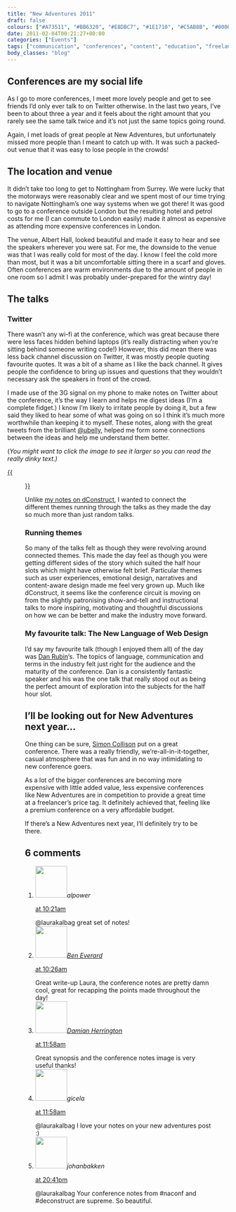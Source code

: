 ```yaml
---
title: "New Adventures 2011"
draft: false
colours: ["#A73511", "#BB6320", "#E8DBC7", "#1E1710", "#C5AB8B", "#000000", "#D3BFA4"]
date: 2011-02-04T00:21:27+00:00
categories: ["Events"]
tags: ["communication", "conferences", "content", "education", "freelance", "New Adventures in Web Design", "Twitter", "user experience", "visual design", "working process"]
body_classes: "blog"
---
```


## Conferences are my social life

As I go to more conferences, I meet more lovely people and get to see friends I’d only ever talk to on Twitter otherwise. In the last two years, I’ve been to about three a year and it feels about the right amount that you rarely see the same talk twice and it’s not just the same topics going round.

Again, I met loads of great people at New Adventures, but unfortunately missed more people than I meant to catch up with. It was such a packed-out venue that it was easy to lose people in the crowds!

## The location and venue

It didn’t take too long to get to Nottingham from Surrey. We were lucky that the motorways were reasonably clear and we spent most of our time trying to navigate Nottingham’s one way systems when we got there! It was good to go to a conference outside London but the resulting hotel and petrol costs for me (I can commute to London easily) made it almost as expensive as attending more expensive conferences in London.

The venue, Albert Hall, looked beautiful and made it easy to hear and see the speakers wherever you were sat. For me, the downside to the venue was that I was really cold for most of the day. I know I feel the cold more than most, but it was a bit uncomfortable sitting there in a scarf and gloves. Often conferences are warm environments due to the amount of people in one room so I admit I was probably under-prepared for the wintry day!

## The talks

### Twitter

There wasn’t any wi-fi at the conference, which was great because there were less faces hidden behind laptops (it’s really distracting when you’re sitting behind someone writing code!) However, this did mean there was less back channel discussion on Twitter, it was mostly people quoting favourite quotes. It was a bit of a shame as I like the back channel. It gives people the confidence to bring up issues and questions that they wouldn’t necessary ask the speakers in front of the crowd.

I made use of the 3G signal on my phone to make notes on Twitter about the conference, it’s the way I learn and helps me digest ideas (I’m a complete fidget.) I know I’m likely to irritate people by doing it, but a few said they liked to hear some of what was going on so I think it’s much more worthwhile than keeping it to myself. These notes, along with the great tweets from the brilliant [@ubelly](http://twitter.com/#!/ubelly "ubelly on Twitter"), helped me form some connections between the ideas and help me understand them better.

(*You might want to click the image to see it larger so you can read the really dinky text.)*

[{{<figure class="wp-caption aligncenter size-full wp-image-308 " title="My notes from New Adventures in Web Design" src="/images/2011/01/new-adventures-in-web-design.gif" alt="My notes from New Adventures in Web Design" width="640" height="2752" caption="My notes from New Adventures in Web Design (click to view full size)">}}](/images/2011/01/new-adventures-in-web-design.gif)

Unlike [my notes on dConstruct](/dconstruct-2010/ "dConstruct 2010"), I wanted to connect the different themes running through the talks as they made the day so much more than just random talks.

### Running themes

So many of the talks felt as though they were revolving around connected themes. This made the day feel as though you were getting different sides of the story which suited the half hour slots which might have otherwise felt brief. Particular themes such as user experiences, emotional design, narratives and content-aware design made me feel very grown up. Much like dConstruct, it seems like the conference circuit is moving on from the slightly patronising show-and-tell and instructional talks to more inspiring, motivating and thoughtful discussions on how we can be better and make the industry move forward.

### My favourite talk: The New Language of Web Design

I’d say my favourite talk (though I enjoyed them all) of the day was [Dan Rubin](http://twitter.com/#!/danrubin "Dan Rubin on Twitter")‘s. The topics of language, communication and terms in the industry felt just right for the audience and the maturity of the conference. Dan is a consistently fantastic speaker and his was the one talk that really stood out as being the perfect amount of exploration into the subjects for the half hour slot.

## I’ll be looking out for New Adventures next year&#8230;

One thing can be sure, [Simon Collison](http://twitter.com/colly "Simon Collison on Twitter") put on a great conference. There was a really friendly, we’re-all-in-it-together, casual atmosphere that was fun and in no way intimidating to new conference goers.

As a lot of the bigger conferences are becoming more expensive with little added value, less expensive conferences like New Adventures are in competition to provide a great time at a freelancer’s price tag. It definitely achieved that, feeling like a premium conference on a very affordable budget.

If there’s a New Adventures next year, I’ll definitely try to be there.

## 6 comments

<ol class="commentlist">
	<li class="comment even thread-even depth-1" id="li-comment-179">
			<div class="comment-author vcard">
			<img alt='' src='http://1.gravatar.com/avatar/d281a23b55db2b3d1d6b0be43791bf6b?s=72&amp;d=mm&amp;r=g' srcset='http://1.gravatar.com/avatar/d281a23b55db2b3d1d6b0be43791bf6b?s=144&amp;d=mm&amp;r=g 2x' class='avatar avatar-72 photo' height='72' width='72' /><cite class="fn">alpower</cite>
				<aside class="comment-meta commentmetadata"><p><a href="#comment-179"><time datetime="2011-02-04T10:21:46+00:00" pubdate class="published">
		 at <span class="hours">10:21am</span></time></a></p>
	</aside>
	</div>
	<div class="comment-entry">
		@laurakalbag great set of notes!
	</div>
</li>
	<li class="comment odd alt thread-odd thread-alt depth-1" id="li-comment-178">
			<div class="comment-author vcard">
			<img alt='' src='https://2.gravatar.com/avatar/b2756817b2660e3e37a87fcaf69ee1ef?s=72&amp;d=mm&amp;r=g' srcset='https://2.gravatar.com/avatar/b2756817b2660e3e37a87fcaf69ee1ef?s=144&amp;d=mm&amp;r=g 2x' class='avatar avatar-72 photo' height='72' width='72' /><cite class="fn"><a href='http://beneverard.co.uk' rel='external nofollow' class='url'>Ben Everard</a></cite>
				<aside class="comment-meta commentmetadata"><p><a href="#comment-178"><time datetime="2011-02-04T10:26:05+00:00" pubdate class="published">
		 at <span class="hours">10:26am</span></time></a></p>
	</aside>
	</div>
	<div class="comment-entry">
		Great write-up Laura, the conference notes are pretty damn cool, great for recapping the points made throughout the day!
	</div>
</li>
	<li class="comment even thread-even depth-1" id="li-comment-180">
			<div class="comment-author vcard">
			<img alt='' src='http://1.gravatar.com/avatar/4a4dcd983642d2d826337b4437c685ce?s=72&amp;d=mm&amp;r=g' srcset='http://1.gravatar.com/avatar/4a4dcd983642d2d826337b4437c685ce?s=144&amp;d=mm&amp;r=g 2x' class='avatar avatar-72 photo' height='72' width='72' /><cite class="fn"><a href='http://www.damianherrington.co.uk' rel='external nofollow' class='url'>Damian Herrington</a></cite>
				<aside class="comment-meta commentmetadata"><p><a href="#comment-180"><time datetime="2011-02-04T11:58:25+00:00" pubdate class="published">
		 at <span class="hours">11:58am</span></time></a></p>
	</aside>
	</div>
	<div class="comment-entry">
		Great synopsis and the conference notes image is very useful thanks!
	</div>
</li>
	<li class="comment odd alt thread-odd thread-alt depth-1" id="li-comment-181">
			<div class="comment-author vcard">
			<img alt='' src='http://1.gravatar.com/avatar/d281a23b55db2b3d1d6b0be43791bf6b?s=72&amp;d=mm&amp;r=g' srcset='http://1.gravatar.com/avatar/d281a23b55db2b3d1d6b0be43791bf6b?s=144&amp;d=mm&amp;r=g 2x' class='avatar avatar-72 photo' height='72' width='72' /><cite class="fn">gicela</cite>
				<aside class="comment-meta commentmetadata"><p><a href="#comment-181"><time datetime="2011-02-04T11:58:37+00:00" pubdate class="published">
		 at <span class="hours">11:58am</span></time></a></p>
	</aside>
	</div>
	<div class="comment-entry">
		@laurakalbag I love your notes on your new adventures post :)
	</div>
</li>
	<li class="comment even thread-even depth-1" id="li-comment-182">
			<div class="comment-author vcard">
			<img alt='' src='http://1.gravatar.com/avatar/d281a23b55db2b3d1d6b0be43791bf6b?s=72&amp;d=mm&amp;r=g' srcset='http://1.gravatar.com/avatar/d281a23b55db2b3d1d6b0be43791bf6b?s=144&amp;d=mm&amp;r=g 2x' class='avatar avatar-72 photo' height='72' width='72' /><cite class="fn">johanbakken</cite>
				<aside class="comment-meta commentmetadata"><p><a href="#comment-182"><time datetime="2011-02-04T20:41:36+00:00" pubdate class="published">
		 at <span class="hours">20:41pm</span></time></a></p>
	</aside>
	</div>
	<div class="comment-entry">
		@laurakalbag Your conference notes from #naconf and #deconstruct are supreme. So beautiful.
	</div>
</li>
</ol>

	
